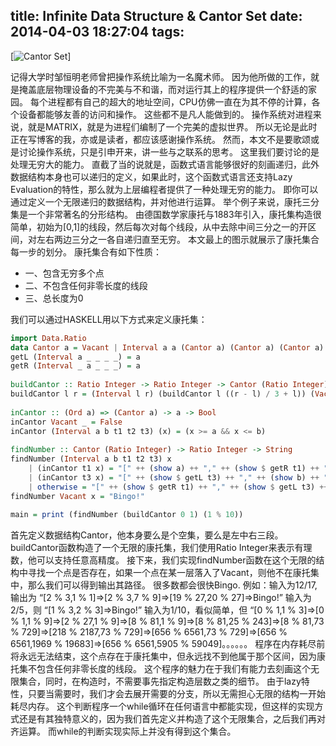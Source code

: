 title: Infinite Data Structure & Cantor Set
date: 2014-04-03 18:27:04
tags:
---

[![Cantor Set](/images/f9b8da50356299117a6fbd4adf2f843947bf3da2.png)]

记得大学时邹恒明老师曾把操作系统比喻为一名魔术师。 因为他所做的工作，就是掩盖底层物理设备的不完美与不和谐，而对运行其上的程序提供一个舒适的家园。 每个进程都有自己的超大的地址空间，CPU仿佛一直在为其不停的计算，各个设备都能够友善的访问和操作。 这些都不是凡人能做到的。 操作系统对进程来说，就是MATRIX，就是为进程们编制了一个完美的虚拟世界。
所以无论是此时正在写博客的我，亦或是读者，都应该感谢操作系统。
然而，本文不是要歌颂或是讨论操作系统，只是引申开来，讲一些与之联系的思考。 这里我们要讨论的是处理无穷大的能力。 直截了当的说就是，函数式语言能够很好的刻画递归，此外数据结构本身也可以递归的定义，如果此时，这个函数式语言还支持Lazy Evaluation的特性，那么就为上层编程者提供了一种处理无穷的能力。
即你可以通过定义一个无限递归的数据结构，并对他进行运算。
举个例子来说，康托三分集是一个非常著名的分形结构。 由德国数学家康托与1883年引入，康托集构造很简单，初始为[0,1]的线段，然后每次对每个线段，从中去除中间三分之一的开区间，对左右两边三分之一各自递归直至无穷。 本文最上的图示就展示了康托集合每一步的划分。
康托集合有如下性质：
* 一、包含无穷多个点
* 二、不包含任何非零长度的线段
* 三、总长度为0


我们可以通过HASKELL用以下方式来定义康托集：

```haskell
import Data.Ratio
data Cantor a = Vacant | Interval a a (Cantor a) (Cantor a) (Cantor a)
getL (Interval a _ _ _ _) = a
getR (Interval _ a _ _ _) = a
 
buildCantor :: Ratio Integer -> Ratio Integer -> Cantor (Ratio Integer)
buildCantor l r = (Interval l r) (buildCantor l ((r - l) / 3 + l)) (Vacant) (buildCantor (r - (r - l) / 3) r)
 
inCantor :: (Ord a) => (Cantor a) -> a -> Bool
inCantor Vacant _ = False
inCantor (Interval a b t1 t2 t3) (x) = (x >= a && x <= b)
 
findNumber :: Cantor (Ratio Integer) -> Ratio Integer -> String 
findNumber (Interval a b t1 t2 t3) x 
    | (inCantor t1 x) = "[" ++ (show a) ++ "," ++ (show $ getR t1) ++ "]" ++ "=>" ++ (findNumber t1 x)
    | (inCantor t3 x) = "[" ++ (show $ getL t3) ++ "," ++ (show b) ++ "]" ++ "=>" ++ (findNumber t3 x)
    | otherwise = "[" ++ (show $ getR t1) ++ "," ++ (show $ getL t3) ++ "]" ++ "=>" ++ (findNumber t2 x) 
findNumber Vacant x = "Bingo!"
 
main = print (findNumber (buildCantor 0 1) (1 % 10))
```

首先定义数据结构Cantor，他本身要么是个空集，要么是左中右三段。
buildCantor函数构造了一个无限的康托集，我们使用Ratio Integer来表示有理数，他可以支持任意高精度。
接下来，我们实现findNumber函数在这个无限的结构中寻找一个点是否存在，如果一个点在某一层落入了Vacant，则他不在康托集中，那么我们可以得到输出其路径。
很多数都会很快Bingo.
例如：输入为12/17,输出为
“[2 % 3,1 % 1]=>[2 % 3,7 % 9]=>[19 % 27,20 % 27]=>Bingo!”
输入为2/5，则
“[1 % 3,2 % 3]=>Bingo!”
输入为1/10，看似简单，但
“[0 % 1,1 % 3]=>[0 % 1,1 % 9]=>[2 % 27,1 % 9]=>[8 % 81,1 % 9]=>[8 % 81,25 % 243]=>[8 % 81,73 % 729]=>[218 % 2187,73 % 729]=>[656 % 6561,73 % 729]=>[656 % 6561,1969 % 19683]=>[656 % 6561,5905 % 59049]。。。。。。
程序在内存耗尽前将永远无法结束，这个点存在于康托集中，但永远找不到他属于那个区间，因为康托集不包含任何非零长度的线段。
这个程序的魅力在于我们有能力去刻画这个无限集合，同时，在构造时，不需要事先指定构造层数之类的细节。 由于lazy特性，只要当需要时，我们才会去展开需要的分支，所以无需担心无限的结构一开始耗尽内存。 这个判断程序一个while循环在任何语言中都能实现，但这样的实现方式还是有其独特意义的，因为我们首先定义并构造了这个无限集合，之后我们再对齐运算。 而while的判断实现实际上并没有得到这个集合。